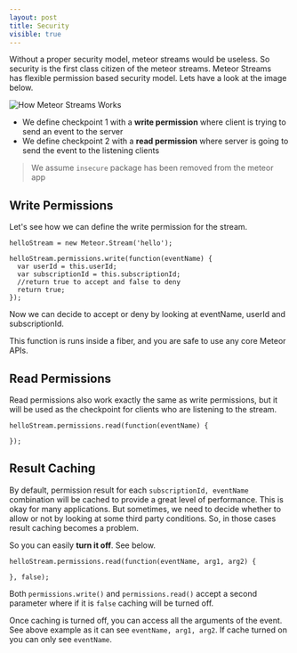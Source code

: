 ```yaml
---
layout: post
title: Security
visible: true
---
```


Without a proper security model, meteor streams would be useless. So security is the first class citizen of the meteor streams. Meteor Streams has flexible permission based security model. Lets have a look at the image below.

![How Meteor Streams Works](http://i.imgur.com/MX0yZVG.png)

* We define checkpoint 1 with a **write permission** where client is trying to send an event to the server
* We define checkpoint 2 with a **read permission** where server is going to send the event to the listening clients

> We assume `insecure` package has been removed from the meteor app

## Write Permissions

Let's see how we can define the write permission for the stream.

    helloStream = new Meteor.Stream('hello');

    helloStream.permissions.write(function(eventName) {
      var userId = this.userId;
      var subscriptionId = this.subscriptionId;
      //return true to accept and false to deny
      return true;
    });

Now we can decide to accept or deny by looking at eventName, userId and subscriptionId.

This function is runs inside a fiber, and you are safe to use any core Meteor APIs.

## Read Permissions

Read permissions also work exactly the same as write permissions, but it will be used as the checkpoint for clients who are listening to the stream.

    helloStream.permissions.read(function(eventName) {

    });

## Result Caching

By default, permission result for each `subscriptionId, eventName` combination will be cached to provide a great level of performance. This is okay for many applications. But sometimes, we need to decide whether to allow or not by looking at some third party conditions. So, in those cases result caching becomes a problem.

So you can easily **turn it off**. See below.

    helloStream.permissions.read(function(eventName, arg1, arg2) {

    }, false);

Both `permissions.write()` and `permissions.read()` accept a second parameter where if it is `false` caching will be turned off. 

Once caching is turned off, you can access all the arguments of the event. See above example as it can see `eventName, arg1, arg2`. If cache turned on you can only see `eventName`.